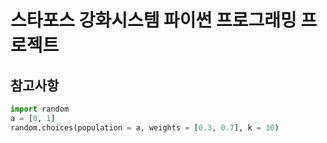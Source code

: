 # 스타포스 강화시스템 파이썬 프로그래밍 프로젝트

## 참고사항
```python
import random
a = [0, 1]
random.choices(population = a, weights = [0.3, 0.7], k = 10)
```